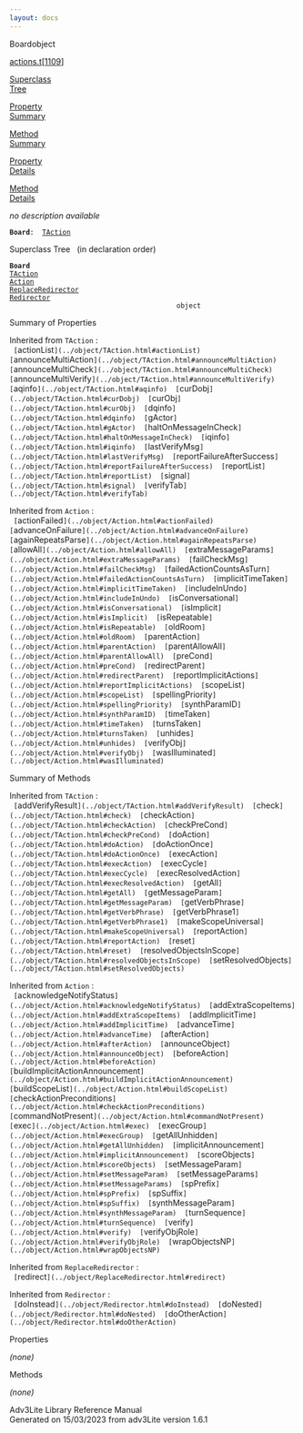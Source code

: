 ```yaml
---
layout: docs
---
```

<span class="title">Board</span><span class="type">object</span>

[actions.t](../file/actions.t.html)\[[1109](../source/actions.t.html#1109)\]

[Superclass  
Tree](#_SuperClassTree_)

[Property  
Summary](#_PropSummary_)

[Method  
Summary](#_MethodSummary_)

[Property  
Details](#_Properties_)

[Method  
Details](#_Methods_)

<div class="fdesc">

*no description available*

**`Board`**` :   `[`TAction`](../object/TAction.html)

</div>

<span id="_SuperClassTree_"></span>

<div class="mjhd">

<span class="hdln">Superclass Tree</span>   (in declaration order)

</div>

**`Board`**  
[`TAction`](../object/TAction.html)  
[`Action`](../object/Action.html)  
[`ReplaceRedirector`](../object/ReplaceRedirector.html)  
[`Redirector`](../object/Redirector.html)  
`                                         object`  
<span id="_PropSummary_"></span>

<div class="mjhd">

<span class="hdln">Summary of Properties</span>  

</div>



Inherited from `TAction` :  
` [`actionList`](../object/TAction.html#actionList)  [`announceMultiAction`](../object/TAction.html#announceMultiAction)  [`announceMultiCheck`](../object/TAction.html#announceMultiCheck)  [`announceMultiVerify`](../object/TAction.html#announceMultiVerify)  [`aqinfo`](../object/TAction.html#aqinfo)  [`curDobj`](../object/TAction.html#curDobj)  [`curObj`](../object/TAction.html#curObj)  [`dqinfo`](../object/TAction.html#dqinfo)  [`gActor`](../object/TAction.html#gActor)  [`haltOnMessageInCheck`](../object/TAction.html#haltOnMessageInCheck)  [`iqinfo`](../object/TAction.html#iqinfo)  [`lastVerifyMsg`](../object/TAction.html#lastVerifyMsg)  [`reportFailureAfterSuccess`](../object/TAction.html#reportFailureAfterSuccess)  [`reportList`](../object/TAction.html#reportList)  [`signal`](../object/TAction.html#signal)  [`verifyTab`](../object/TAction.html#verifyTab)  `

Inherited from `Action` :  
` [`actionFailed`](../object/Action.html#actionFailed)  [`advanceOnFailure`](../object/Action.html#advanceOnFailure)  [`againRepeatsParse`](../object/Action.html#againRepeatsParse)  [`allowAll`](../object/Action.html#allowAll)  [`extraMessageParams`](../object/Action.html#extraMessageParams)  [`failCheckMsg`](../object/Action.html#failCheckMsg)  [`failedActionCountsAsTurn`](../object/Action.html#failedActionCountsAsTurn)  [`implicitTimeTaken`](../object/Action.html#implicitTimeTaken)  [`includeInUndo`](../object/Action.html#includeInUndo)  [`isConversational`](../object/Action.html#isConversational)  [`isImplicit`](../object/Action.html#isImplicit)  [`isRepeatable`](../object/Action.html#isRepeatable)  [`oldRoom`](../object/Action.html#oldRoom)  [`parentAction`](../object/Action.html#parentAction)  [`parentAllowAll`](../object/Action.html#parentAllowAll)  [`preCond`](../object/Action.html#preCond)  [`redirectParent`](../object/Action.html#redirectParent)  [`reportImplicitActions`](../object/Action.html#reportImplicitActions)  [`scopeList`](../object/Action.html#scopeList)  [`spellingPriority`](../object/Action.html#spellingPriority)  [`synthParamID`](../object/Action.html#synthParamID)  [`timeTaken`](../object/Action.html#timeTaken)  [`turnsTaken`](../object/Action.html#turnsTaken)  [`unhides`](../object/Action.html#unhides)  [`verifyObj`](../object/Action.html#verifyObj)  [`wasIlluminated`](../object/Action.html#wasIlluminated)  `





<span id="_MethodSummary_"></span>

<div class="mjhd">

<span class="hdln">Summary of Methods</span>  

</div>



Inherited from `TAction` :  
` [`addVerifyResult`](../object/TAction.html#addVerifyResult)  [`check`](../object/TAction.html#check)  [`checkAction`](../object/TAction.html#checkAction)  [`checkPreCond`](../object/TAction.html#checkPreCond)  [`doAction`](../object/TAction.html#doAction)  [`doActionOnce`](../object/TAction.html#doActionOnce)  [`execAction`](../object/TAction.html#execAction)  [`execCycle`](../object/TAction.html#execCycle)  [`execResolvedAction`](../object/TAction.html#execResolvedAction)  [`getAll`](../object/TAction.html#getAll)  [`getMessageParam`](../object/TAction.html#getMessageParam)  [`getVerbPhrase`](../object/TAction.html#getVerbPhrase)  [`getVerbPhrase1`](../object/TAction.html#getVerbPhrase1)  [`makeScopeUniversal`](../object/TAction.html#makeScopeUniversal)  [`reportAction`](../object/TAction.html#reportAction)  [`reset`](../object/TAction.html#reset)  [`resolvedObjectsInScope`](../object/TAction.html#resolvedObjectsInScope)  [`setResolvedObjects`](../object/TAction.html#setResolvedObjects)  `

Inherited from `Action` :  
` [`acknowledgeNotifyStatus`](../object/Action.html#acknowledgeNotifyStatus)  [`addExtraScopeItems`](../object/Action.html#addExtraScopeItems)  [`addImplicitTime`](../object/Action.html#addImplicitTime)  [`advanceTime`](../object/Action.html#advanceTime)  [`afterAction`](../object/Action.html#afterAction)  [`announceObject`](../object/Action.html#announceObject)  [`beforeAction`](../object/Action.html#beforeAction)  [`buildImplicitActionAnnouncement`](../object/Action.html#buildImplicitActionAnnouncement)  [`buildScopeList`](../object/Action.html#buildScopeList)  [`checkActionPreconditions`](../object/Action.html#checkActionPreconditions)  [`commandNotPresent`](../object/Action.html#commandNotPresent)  [`exec`](../object/Action.html#exec)  [`execGroup`](../object/Action.html#execGroup)  [`getAllUnhidden`](../object/Action.html#getAllUnhidden)  [`implicitAnnouncement`](../object/Action.html#implicitAnnouncement)  [`scoreObjects`](../object/Action.html#scoreObjects)  [`setMessageParam`](../object/Action.html#setMessageParam)  [`setMessageParams`](../object/Action.html#setMessageParams)  [`spPrefix`](../object/Action.html#spPrefix)  [`spSuffix`](../object/Action.html#spSuffix)  [`synthMessageParam`](../object/Action.html#synthMessageParam)  [`turnSequence`](../object/Action.html#turnSequence)  [`verify`](../object/Action.html#verify)  [`verifyObjRole`](../object/Action.html#verifyObjRole)  [`wrapObjectsNP`](../object/Action.html#wrapObjectsNP)  `

Inherited from `ReplaceRedirector` :  
` [`redirect`](../object/ReplaceRedirector.html#redirect)  `

Inherited from `Redirector` :  
` [`doInstead`](../object/Redirector.html#doInstead)  [`doNested`](../object/Redirector.html#doNested)  [`doOtherAction`](../object/Redirector.html#doOtherAction)  `

<span id="_Properties_"></span>

<div class="mjhd">

<span class="hdln">Properties</span>  

</div>

*(none)* <span id="_Methods_"></span>

<div class="mjhd">

<span class="hdln">Methods</span>  

</div>

*(none)*

<div class="ftr">

Adv3Lite Library Reference Manual  
Generated on 15/03/2023 from adv3Lite version 1.6.1

</div>
